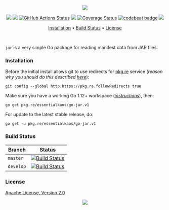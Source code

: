 <p align="center"><a href="#readme"><img src="https://gh.kaos.st/go-jar.svg"/></a></p>

<p align="center">
  <a href="https://pkg.go.dev/github.com/essentialkaos/go-jar"><img src="https://pkg.go.dev/badge/github.com/essentialkaos/go-jar"></a>
  <a href="https://goreportcard.com/report/github.com/essentialkaos/go-jar"><img src="https://goreportcard.com/badge/github.com/essentialkaos/go-jar"></a>
  <a href="https://github.com/essentialkaos/go-jar/actions"><img src="https://github.com/essentialkaos/go-jar/workflows/Go/badge.svg" alt="GitHub Actions Status" /></a>
  <a href="https://github.com/essentialkaos/go-jar/actions?query=workflow%3ACodeQL"><img src="https://github.com/essentialkaos/go-jar/workflows/CodeQL/badge.svg" /></a>
  <a href="https://coveralls.io/github/essentialkaos/go-jar?branch=master"><img src="https://coveralls.io/repos/github/essentialkaos/go-jar/badge.svg?branch=master" alt="Coverage Status" /></a>
  <a href="https://codebeat.co/projects/github-com-essentialkaos-go-jar-master"><img alt="codebeat badge" src="https://codebeat.co/badges/eafd2393-ab11-4d0e-bdc3-e51613c9e38a" /></a>
  <a href="#license"><img src="https://gh.kaos.st/apache2.svg"></a>
</p>

<p align="center"><a href="#installation">Installation</a> • <a href="#build-status">Build Status</a> • <a href="#license">License</a></p>

<br/>

`jar` is a very simple Go package for reading manifest data from JAR files.

### Installation

Before the initial install allows git to use redirects for [pkg.re](https://github.com/essentialkaos/pkgre) service (_reason why you should do this described [here](https://github.com/essentialkaos/pkgre#git-support)_):

```
git config --global http.https://pkg.re.followRedirects true
```

Make sure you have a working Go 1.12+ workspace (_[instructions](https://golang.org/doc/install)_), then:

```
go get pkg.re/essentialkaos/go-jar.v1
```

For update to the latest stable release, do:

```
go get -u pkg.re/essentialkaos/go-jar.v1
```

### Build Status

| Branch | Status |
|--------|--------|
| `master` | [![Build Status](https://travis-ci.com/essentialkaos/go-jar.svg?branch=master)](https://travis-ci.com/essentialkaos/go-jar) |
| `develop` | [![Build Status](https://travis-ci.com/essentialkaos/go-jar.svg?branch=develop)](https://travis-ci.com/essentialkaos/go-jar) |

### License

[Apache License, Version 2.0](https://www.apache.org/licenses/LICENSE-2.0)

<p align="center"><a href="https://essentialkaos.com"><img src="https://gh.kaos.st/ekgh.svg"/></a></p>
